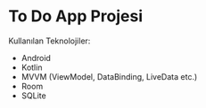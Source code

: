 # To Do App Projesi

Kullanılan Teknolojiler:
* Android
* Kotlin
* MVVM (ViewModel, DataBinding, LiveData etc.)
* Room
* SQLite
